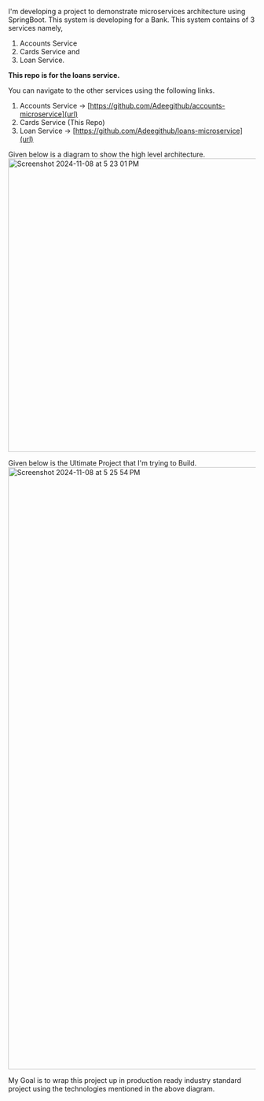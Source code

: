 I'm developing a project to demonstrate microservices architecture using SpringBoot. This system is developing for a Bank. This system contains of 3 services namely, 
1. Accounts Service
2. Cards Service and 
3. Loan Service. 

**This repo is for the loans service.**

You can navigate to the other services using the following links.
1. Accounts Service -> [https://github.com/Adeegithub/accounts-microservice](url)
2. Cards Service (This Repo)
3. Loan Service -> [https://github.com/Adeegithub/loans-microservice](url)

Given below is a diagram to show the high level architecture.
<img width="597" alt="Screenshot 2024-11-08 at 5 23 01 PM" src="https://github.com/user-attachments/assets/086d9646-5645-442e-b6f1-b63f62fac843">

Given below is the Ultimate Project that I'm trying to Build.
<img width="1225" alt="Screenshot 2024-11-08 at 5 25 54 PM" src="https://github.com/user-attachments/assets/0cfb1bde-1d2c-4d5b-a055-aa2ae049dfa3">

My Goal is to wrap this project up in production ready industry standard project using the technologies mentioned in the above diagram.
